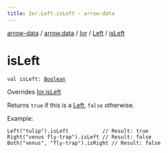 ```yaml
---
title: Ior.Left.isLeft - arrow-data
---
```


[arrow-data](../../../index.html) / [arrow.data](../../index.html) / [Ior](../index.html) / [Left](index.html) / [isLeft](./is-left.html)

# isLeft

`val isLeft: `[`Boolean`](https://kotlinlang.org/api/latest/jvm/stdlib/kotlin/-boolean/index.html)

Overrides [Ior.isLeft](../is-left.html)

Returns `true` if this is a [Left](index.html), `false` otherwise.

Example:

```
Left("tulip").isLeft           // Result: true
Right("venus fly-trap").isLeft // Result: false
Both("venus", "fly-trap").isRight // Result: false
```

